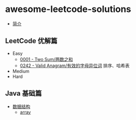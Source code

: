 # awesome-leetcode-solutions

* [简介](README.md)

## LeetCode 优解篇

* Easy
    * [0001 - Two Sum/两数之和](solutions/0001-two-sum/README.md)
    * [0242 - Valid Anagram/有效的字母异位词](solutions/0242-valid-anagram/README.md) 排序、哈希表
* Medium
* Hard

## Java 基础篇
* [数据结构](data-structure/README.md)
    * [array](data-structure/array.md)